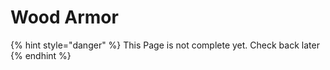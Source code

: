 # Wood Armor

{% hint style="danger" %}
This Page is not complete yet. Check back later
{% endhint %}

